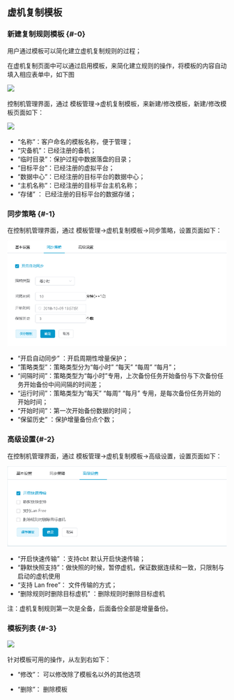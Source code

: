 ## 虚机复制模板

### 新建复制规则模板 {#-0}

用户通过模板可以简化建立虚机复制规则的过程；

在虚机复制页面中可以通过启用模板，来简化建立规则的操作，将模板的内容自动填入相应表单中，如下图

![](/assets/v7.0.20181009011)

控制机管理界面，通过 模板管理-&gt;虚机复制模板，来新建/修改模板，新建/修改模板页面如下：

![](/assets/v7.0.20181009012)

*   “名称”：客户命名的模板名称，便于管理；
*   “灾备机”：已经注册的备机；
*   “临时目录”：保护过程中数据落盘的目录；
*   “目标平台”：已经注册的虚拟平台；
*   “数据中心”：已经注册的目标平台的数据中心；
*   “主机名称”：已经注册的目标平台主机名称；
*   “存储” ： 已经注册的目标平台的数据存储；

### 同步策略 {#-1}

在控制机管理界面，通过 模板管理-&gt;虚机复制模板-&gt;同步策略，设置页面如下：

![说明: 1](/assets/V7.046001.png)

*   “开启自动同步” ：开启周期性增量保护；
*   “策略类型”：策略类型分为“每小时” “每天” “每周” “每月”；
*   “间隔时间”：策略类型为“每小时”专用，上次备份任务开始备份与下次备份任务开始备份中间间隔的时间差；
*   “运行时间”：策略类型为“每天” “每周” “每月” 专用，是每次备份任务开始的开始时间；
*   “开始时间”：第一次开始备份数据的时间；
*   “保留历史” ：保护增量备份点个数；

### 高级设置{#-2}

在控制机管理界面，通过 模板管理-&gt;虚机复制模板-&gt;高级设置，设置页面如下：

![说明: 1](/assets/V7.046002.png)

*   “开启快速传输” ：支持cbt 默认开启快速传输；
*   “静默快照支持”：做快照的时候，暂停虚机，保证数据连续和一致，只限制与启动的虚机使用
*   “支持 Lan free”： 文件传输的方式；
*   “删除规则时删除目标虚机” ：删除规则时删除目标虚机

注：虚机复制规则第一次是全备，后面备份全部是增量备份。


### 模板列表 {#-3}

![](/assets/v7.0.20181009013)

针对模板可用的操作，从左到右如下：

* “修改”： 可以修改除了模板名以外的其他选项

* “删除”： 删除模板
